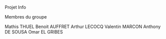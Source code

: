 Projet Info

Membres du groupe

Mathis THUEL
Benoit AUFFRET
Arthur LECOCQ
Valentin MARCON
Anthony DE SOUSA
Omar EL GRIBES
